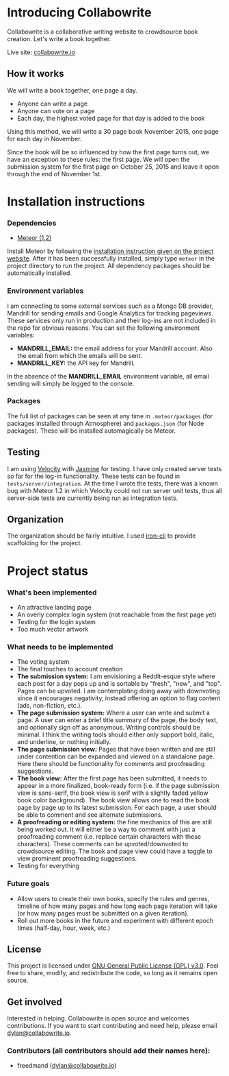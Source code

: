 # Introducing Collabowrite
Collabowrite is a collaborative writing website to crowdsource book creation. Let's write a book together.

Live site: [collabowrite.io](http://www.collabowrite.io/)

## How it works
We will write a book together, one page a day.
* Anyone can write a page
* Anyone can vote on a page
* Each day, the highest voted page for that day is added to the book

Using this method, we will write a 30 page book November 2015, one page for each day in November.

Since the book will be so influenced by how the first page turns out, we have an exception to these rules: the first page. We will open the submission system for the first page on October 25, 2015 and leave it open through the end of November 1st.

# Installation instructions

### Dependencies
* [Meteor (1.2)](https://www.meteor.com/install)

Install Meteor by following the [installation instruction given on the project website](https://www.meteor.com/install). After it has been successfully installed, simply type `meteor` in the project directory to run the project. All dependency packages should be automatically installed.

### Environment variables

I am connecting to some external services such as a Mongo DB provider, Mandrill for sending emails and Google Analytics for tracking pageviews. These services only run in production and their log-ins are not included in the repo for obvious reasons. You can set the following environment variables:

* **MANDRILL_EMAIL:** the email address for your Mandrill account. Also the email from which the emails will be sent.
* **MANDRILL_KEY:** the API key for Mandrill.

In the absence of the **MANDRILL_EMAIL** environment variable, all email sending will simply be logged to the console.

### Packages

The full list of packages can be seen at any time in `.meteor/packages` (for packages installed through Atmosphere) and `packages.json` (for Node packages). These will be installed automagically be Meteor.

## Testing

I am using [Velocity](https://velocity.readme.io/) with [Jasmine](http://jasmine.github.io/) for testing. I have only created server tests so far for the log-in functionality. These tests can be found in `tests/server/integration`. At the time I wrote the tests, there was a known bug with Meteor 1.2 in which Velocity could not run server unit tests, thus all server-side tests are currently being run as integration tests.

## Organization

The organization should be fairly intuitive. I used [iron-cli](https://github.com/iron-meteor/iron-cli) to provide scaffolding for the project.

# Project status

### What's been implemented
* An attractive landing page
* An overly complex login system (not reachable from the first page yet)
* Testing for the login system
* Too much vector artwork

### What needs to be implemented
* The voting system
* The final touches to account creation
* **The submission system:** I am envisioning a Reddit-esque style where each post for a day pops up and is sortable by "fresh", "new", and "top". Pages can be upvoted. I am contemplating doing away with downvoting since it encourages negativity, instead offering an option to flag content (ads, non-fiction, etc.).
* **The page submission system:** Where a user can write and submit a page. A user can enter a brief title summary of the page, the body text, and optionally sign off as anonymous. Writing controls should be minimal. I think the writing tools should either only support bold, italic, and underline, or nothing initially.
* **The page submission view:** Pages that have been written and are still under contention can be expanded and viewed on a standalone page. Here there should be functionality for comments and proofreading suggestions.
* **The book view:** After the first page has been submitted, it needs to appear in a more finalized, book-ready form (i.e. if the page submission view is sans-serif, the book view is serif with a slightly faded yellow book color background). The book view allows one to read the book page by page up to its latest submission. For each page, a user should be able to comment and see alternate submissions.
* **A proofreading or editing system:** the fine mechanics of this are still being worked out. It will either be a way to comment with just a proofreading comment (i.e. replace certain characters with these characters). These comments can be upvoted/downvoted to crowdsource editing. The book and page view could have a toggle to view prominent proofreading suggestions.
* Testing for everything

### Future goals
* Allow users to create their own books, specify the rules and genres, timeline of how many pages and how long each page iteration will take (or how many pages must be submitted on a given iteration).
* Roll out more books in the future and experiment with different epoch times (half-day, hour, week, etc.)

## License

This project is licensed under [GNU General Public License (GPL) v3.0](http://www.gnu.org/licenses/gpl-3.0.en.html). Feel free to share, modify, and redistribute the code, so long as it remains open source.

## Get involved
Interested in helping. Collabowrite is open source and welcomes contributions. If you want to start contributing and need help, please email [dylan@collabowrite.io](mailto:dylan@collabowrite.io).

### Contributors (all contributors should add their names here):
* freedmand (dylan@collabowrite.io)
